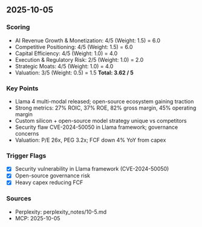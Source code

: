 ## 2025-10-05

### Scoring
- AI Revenue Growth & Monetization: 4/5 (Weight: 1.5) = 6.0
- Competitive Positioning: 4/5 (Weight: 1.5) = 6.0
- Capital Efficiency: 4/5 (Weight: 1.0) = 4.0
- Execution & Regulatory Risk: 2/5 (Weight: 1.0) = 2.0
- Strategic Moats: 4/5 (Weight: 1.0) = 4.0
- Valuation: 3/5 (Weight: 0.5) = 1.5
**Total: 3.62 / 5**

### Key Points
- Llama 4 multi-modal released; open-source ecosystem gaining traction
- Strong metrics: 27% ROIC, 37% ROE, 82% gross margin, 45% operating margin
- Custom silicon + open-source model strategy unique vs competitors
- Security flaw CVE-2024-50050 in Llama framework; governance concerns
- Valuation: P/E 26x, PEG 3.2x; FCF down 4% YoY from capex

### Trigger Flags
- [x] Security vulnerability in Llama framework (CVE-2024-50050)
- [x] Open-source governance risk
- [x] Heavy capex reducing FCF

### Sources
- Perplexity: perplexity_notes/10-5.md
- MCP: 2025-10-05
